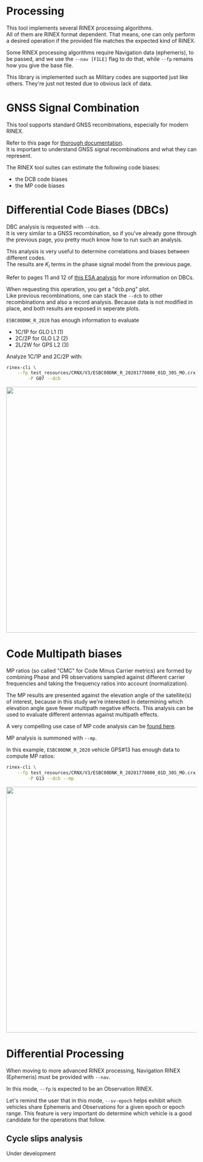 Processing
==========

This tool implements several RINEX processing algorithms.    
All of them are RINEX format dependent. That means,
one can only perform a desired operation if the provided file matches
the expected kind of RINEX.

Some RINEX processing algorithms require Navigation data (ephemeris),
to be passed, and we use the `--nav [FILE]` flag to do that,
while `--fp` remains how you give the base file.

This library is implemented such as Military codes are supported just like others.
They're just not tested due to obvious lack of data.

GNSS Signal Combination
=======================

This tool supports standard GNSS recombinations, especially for modern RINEX. 

Refer to this page for [thorough documentation](gnss-combination.md).  
It is important to understand GNSS signal recombinations and what they can represent.  

The RINEX tool suites can estimate the following code biases:

- the DCB code biases 
- the MP code biases

Differential Code Biases (DBCs)
===============================

DBC analysis is requested with `--dcb`.  
It is very similar to a GNSS recombination, so if you've already gone through the previous page,
you pretty much know how to run such an analysis.

This analysis is very useful to determine correlations and biases between different codes.  
The results are $K_i$ terms in the phase signal model from the previous page.

Refer to pages 11 and 12 of
[this ESA analysis](http://navigation-office.esa.int/attachments_12649498_1_Reichel_5thGalSciCol_2015.pdf)
for more information on DBCs.

When requesting this operation, you get a "dcb.png" plot.  
Like previous recombinations, one can stack the `--dcb` to other recombinations and also a record analysis. 
Because data is not modified in place, and both results are exposed in seperate plots.

`ESBC00DNK_R_2020` has enough information to evaluate

* 1C/1P for GLO L1 (1)
* 2C/2P for GLO L2 (2)
* 2L/2W for GPS L2 (3)

Analyze 1C/1P and 2C/2P with:

```bash
rinex-cli \
    --fp test_resources/CRNX/V3/ESBC00DNK_R_20201770000_01D_30S_MO.crx.gz \
        -P G07 --dcb
```

<img align="center" width="650" src="https://github.com/gwbres/rinex/blob/main/doc/plots/esbc00dnk_ph_dcbs.png">


Code Multipath biases
=====================

MP ratios (so called "CMC" for Code Minus Carrier metrics) 
are formed by combining Phase and PR observations sampled against different carrier frequencies
and taking the frequency ratios into account (normalization).

The MP results are presented against the elevation angle of the satellite(s) of interest,
because in this study we're interested in determining which elevation angle gave
fewer multipath negative effects. This analysis can be used to evaluate
different antennas against multipath effects.

A very compelling use case of MP code analysis
can be
[found here](https://www.taoglas.com/wp-content/uploads/pdf/Multipath-Analysis-Using-Code-Minus-Carrier-Technique-in-GNSS-Antennas-_WhitePaper_VP__Final-1.pdf).


MP analysis is summoned with `--mp`.

In this example, `ESBC00DNK_R_2020` vehicle GPS#13 
has enough data to compute MP ratios:

```bash
rinex-cli \
    --fp test_resources/CRNX/V3/ESBC00DNK_R_20201770000_01D_30S_MO.crx.gz \
        -P G13 --dcb --mp
```

<img align="center" width="650" src="https://github.com/gwbres/rinex/blob/main/doc/plots/esbc00dnk_g13_dcb_mp.png">

Differential Processing
=======================

When moving to more advanced RINEX processing,
Navigation RINEX (Ephemeris) must be provided with `--nav`.

In this mode, `--fp` is expected to be an Observation RINEX.

Let's remind the user that in this mode, `--sv-epoch` helps
exhibit which vehicles share Ephemeris and Observations for a given epoch
or epoch range. This feature is very important do determine
which vehicle is a good candidate for the operations that follow.

## Cycle slips analysis

Under development
